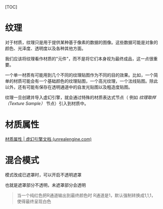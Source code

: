 [TOC]

# 纹理

对于材质，纹理只是用于提供某种基于像素的数据的图像。这些数据可能是对象的颜色、光泽度、透明度以及各种其他方面。

我们应该将纹理看作材质的"元件"，而不是将它们本身视为最终成品，这一点很重要。

一个单一材质有可能用到几个不同的纹理贴图作为不同的目的效果。比如，一个简单的材质可能会有一个基础颜色的纹理贴图，一个高光纹理，一个法线贴图。除此以外，还有可能有保存在透明通道中的自发光贴图以及粗造度贴图。



纹理一旦创建并导入虚幻引擎，就会通过特殊的材质表达式节点（ 例如 *纹理取样（Texture Sample）* 节点）引入到材质中。



# 材质属性

[材质属性 | 虚幻引擎文档 (unrealengine.com)](https://docs.unrealengine.com/4.27/zh-CN/RenderingAndGraphics/Materials/MaterialProperties/)





# 混合模式

模式改成已遮罩时，可以开启不透明遮罩

也就是遮罩部分不透明，未遮罩部分会透明





> 当一个纯红色把R通道输出到最终颜色时
> R通道是1，默认强制转换成1,1,1，使得最终呈现白色
